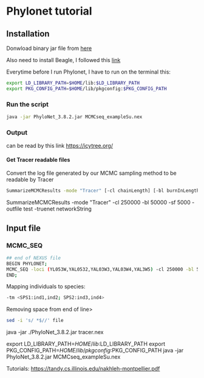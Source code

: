 # Phylonet tutorial

## Installation
Donwload binary jar file from [here](https://bioinfocs.rice.edu/phylonet)

Also need to install Beagle, I followed this [link](https://github.com/beagle-dev/beagle-lib/wiki/LinuxInstallInstructions)

Everytime before I run Phylonet, I have to run on the terminal this:
```bash
export LD_LIBRARY_PATH=$HOME/lib:$LD_LIBRARY_PATH
export PKG_CONFIG_PATH=$HOME/lib/pkgconfig:$PKG_CONFIG_PATH
```

### Run the script
```bash
java -jar PhyloNet_3.8.2.jar MCMCseq_exampleSu.nex
```
### Output
can be read by this link
https://icytree.org/

#### Get Tracer readable files
Convert the log file generated by our MCMC sampling method to be readable by Tracer

```bash
SummarizeMCMCResults -mode "Tracer" [-cl chainLength] [-bl burnInLength] [-sf sampleFrequency] [-outfile filename] [-truenet networkString] 
```
SummarizeMCMCResults -mode "Tracer" -cl 250000  -bl 50000 -sf 5000 -outfile test -truenet networkString

## Input file
### MCMC_SEQ


```bash
## end of NEXUS file
BEGIN PHYLONET;  
MCMC_SEQ -loci (YL053W,YAL0532,YAL03W3,YAL03W4,YAL3W5) -cl 250000 -bl 50000 -sf 5000 -tm <BRAU:brau_1____,brau_2____; CHLO:chlo_1____,chlo_2____; CLAR:clar_1____,clar_2____; DEFI:defi_1____,defi_2____; DER:der_1_____; MIX1:mix1_1____,mix1_2____; PAR:mix2_1____,mix2_2____,par_1_____,par_2_____,par12738_1; POR:por1_1____,por1_2____,por2_1____,por2_2____; PRAB:praB_1____,praB_2____; PRAC:praC_1____,praC_2____; RAD:rad1_1____,rad1_2____,rad2_1____,rad2_2____; RUD: rud1_1____,rud1_2____,rud2_1____,rud2_2____; SAX: sax_1_____,sax_2_____; STEI:stei_1____,stei_2____; VAL:val_1_____,val_2_____>;
END;
```


Mapping individuals to species:
```bash
-tm <SPS1:ind1,ind2; SPS2:ind3,ind4>
```

Removing space from end of line>
```bash
sed -i 's/ *$//' file
```

java -jar ./PhyloNet_3.8.2.jar tracer.nex

export LD_LIBRARY_PATH=$HOME/lib:$LD_LIBRARY_PATH
export PKG_CONFIG_PATH=$HOME/lib/pkgconfig:$PKG_CONFIG_PATH
java -jar PhyloNet_3.8.2.jar MCMCseq_exampleSu.nex


Tutorials:
https://tandy.cs.illinois.edu/nakhleh-montpellier.pdf
